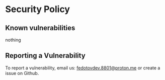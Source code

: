 # Security Policy

## Known vulnerabilities

nothing

## Reporting a Vulnerability

To report a vulnerability, email us: fedotovdev.8801@proton.me or create a issue on Github.
